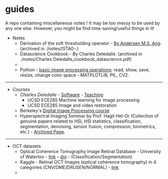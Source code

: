 # guides
A repo containing miscellaneous notes ! It may be too messy to be used by any one else. However, you might be find time-saving/useful things in it!

- Notes
  - Derivation of the soft thresholding operator - [By Andersen M.S. Ang](https://angms.science/notes.html). (archived in ./notes/ISTA0-*.*)
  - Datascience Cookbook - By Charles Deledalle. (archived in ./notes/Charles Deledalle_cookbook_datascience.pdf)
  - 
  - Python - [basic image processing operations](./guide_image_basics_git.ipynb): read, show, save, resize, change color space - MATPLOTLIB, PIL, CV2.
------------
- Courses
  - *Charles Deledalle* - [Software](https://www.charles-deledalle.fr/pages/software.php) - [Teaching](https://www.charles-deledalle.fr/pages/teaching.php)
    - UCSD ECE285 Machine learning for image processing
    - UCSD ECE285 Image and video restoration
  - Berkeley's [Digital Image Processing course](http://www-inst.eecs.berkeley.edu/~ee225b/sp20/)
  - Hyperspectral Imaging Seminar by Prof. Hagit Hel-Or (Collection of genuine papers related to HSI, HSI statistics, classification, segmentation, denoising, sensor fusion, compression, biometrics, etc.) - [Archived Page]().
------------
- OCT datasets
  - Optical Coherence Tomography Image Retinal Database - University of Waterloo - [link](https://www.openicpsr.org/openicpsr/project/108503/version/V1/view) - [doi](https://doi.org/10.3886/E108503V1) - (Classification/Segmentation)
  - Kaggle - Retinal OCT Images (optical coherence tomography) in 4 categories (CNV/DME/DRUSEN/NORMAL) - [link](https://www.kaggle.com/paultimothymooney/kermany2018)
  -
  

